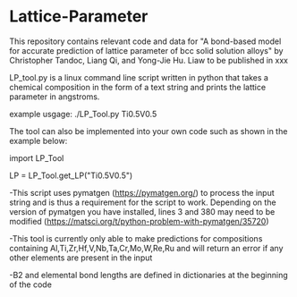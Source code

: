 # Lattice-Parameter

This repository contains relevant code and data for "A bond-based model for accurate prediction of lattice parameter of bcc solid solution alloys" by Christopher Tandoc, Liang Qi, and Yong-Jie Hu. Liaw to be published in xxx

LP_tool.py is a linux command line script written in python that takes a chemical composition in the form of a text string and prints the lattice parameter in angstroms.

example usgage: ./LP_Tool.py Ti0.5V0.5

The tool can also be implemented into your own code such as shown in the example below:

import LP_Tool

LP = LP_Tool.get_LP("Ti0.5V0.5")

-This script uses pymatgen (https://pymatgen.org/) to process the input string and is thus a requirement for the script to work. Depending on the version of pymatgen you have installed, lines 3 and 380 may need to be modified (https://matsci.org/t/python-problem-with-pymatgen/35720)

-This tool is currently only able to make predictions for compositions containing Al,Ti,Zr,Hf,V,Nb,Ta,Cr,Mo,W,Re,Ru and will return an error if any other elements are present in the input 

-B2 and elemental bond lengths are defined in dictionaries at the beginning of the code

